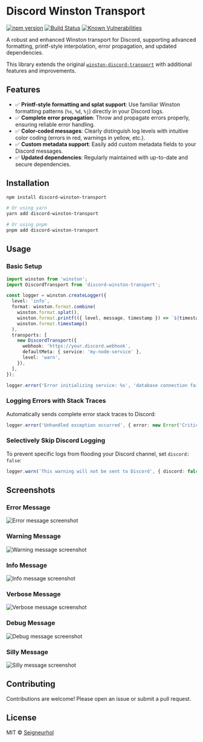 # Discord Winston Transport

[![npm version](https://img.shields.io/npm/v/discord-winston-transport.svg)](https://www.npmjs.com/package/discord-winston-transport)
[![Build Status](https://github.com/Seigneurhol/discord-winston-transport/actions/workflows/ci.yml/badge.svg)](https://github.com/Seigneurhol/discord-winston-transport/actions)
[![Known Vulnerabilities](https://snyk.io/test/github/Seigneurhol/discord-winston-transport/badge.svg)](https://snyk.io/test/github/Seigneurhol/discord-winston-transport)

A robust and enhanced Winston transport for Discord, supporting advanced formatting, printf-style interpolation, error propagation, and updated dependencies.

This library extends the original [`winston-discord-transport`](https://github.com/sidhantpanda/winston-discord-transport) with additional features and improvements.

## Features

- ✅ **Printf-style formatting and splat support**: Use familiar Winston formatting patterns (`%s`, `%d`, `%j`) directly in your Discord logs.
- ✅ **Complete error propagation**: Throw and propagate errors properly, ensuring reliable error handling.
- ✅ **Color-coded messages**: Clearly distinguish log levels with intuitive color coding (errors in red, warnings in yellow, etc.).
- ✅ **Custom metadata support**: Easily add custom metadata fields to your Discord messages.
- ✅ **Updated dependencies**: Regularly maintained with up-to-date and secure dependencies.

## Installation

```bash
npm install discord-winston-transport

# Or using yarn
yarn add discord-winston-transport

# Or using pnpm
pnpm add discord-winston-transport
```

## Usage

### Basic Setup

```typescript
import winston from 'winston';
import DiscordTransport from 'discord-winston-transport';

const logger = winston.createLogger({
  level: 'info',
  format: winston.format.combine(
    winston.format.splat(),
    winston.format.printf(({ level, message, timestamp }) => `${timestamp} [${level}]: ${message}`),
    winston.format.timestamp()
  ),
  transports: [
    new DiscordTransport({
      webhook: 'https://your.discord.webhook',
      defaultMeta: { service: 'my-node-service' },
      level: 'warn',
    }),
  ],
});

logger.error('Error initializing service: %s', 'database connection failed');
```

### Logging Errors with Stack Traces

Automatically sends complete error stack traces to Discord:

```typescript
logger.error('Unhandled exception occurred', { error: new Error('Critical failure') });
```

### Selectively Skip Discord Logging

To prevent specific logs from flooding your Discord channel, set `discord: false`:

```typescript
logger.warn('This warning will not be sent to Discord', { discord: false });
```

## Screenshots

### Error Message
![Error message screenshot](https://i.ibb.co/nsQR12X/Screenshot-2019-09-18-at-7-04-59-PM.png)

### Warning Message
![Warning message screenshot](https://i.ibb.co/TrFspkw/Screenshot-2019-09-18-at-7-05-30-PM.png)

### Info Message
![Info message screenshot](https://i.ibb.co/7ygj3Y9/Screenshot-2019-09-18-at-7-05-24-PM.png)

### Verbose Message
![Verbose message screenshot](https://i.ibb.co/55p3tMX/Screenshot-2019-09-18-at-7-05-19-PM.png)

### Debug Message
![Debug message screenshot](https://i.ibb.co/8cbfxPP/Screenshot-2019-09-18-at-7-05-13-PM.png)

### Silly Message
![Silly message screenshot](https://i.ibb.co/ZfrGPbF/Screenshot-2019-09-18-at-7-05-08-PM.png)

## Contributing

Contributions are welcome! Please open an issue or submit a pull request.

## License

MIT © [Seigneurhol](https://github.com/Seigneurhol)